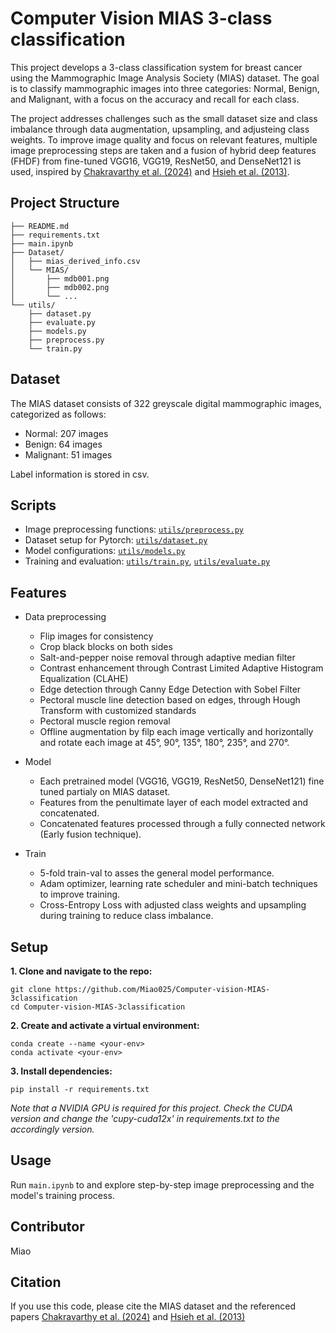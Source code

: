 # Computer Vision MIAS 3-class classification 

This project develops a 3-class classification system for breast cancer using the Mammographic Image Analysis Society (MIAS) dataset. The goal is to classify mammographic images into three categories: Normal, Benign, and Malignant, with a focus on the accuracy and recall for each class.

The project addresses challenges such as the small dataset size and class imbalance through data augmentation, upsampling, and adjusteing class weights. To improve image quality and focus on relevant features, multiple image preprocessing steps are taken and a fusion of hybrid deep features (FHDF) from fine-tuned VGG16, VGG19, ResNet50, and DenseNet121 is used, inspired by [Chakravarthy et al. (2024)](https://link.springer.com/article/10.1007/s44196-024-00593-7) and [Hsieh et al. (2013)](https://www.sciencedirect.com/science/article/abs/pii/S0952197612002813).

## Project Structure

```
├── README.md
├── requirements.txt
├── main.ipynb
├── Dataset/
│   ├── mias_derived_info.csv
│   └── MIAS/
│       ├── mdb001.png
│       ├── mdb002.png
│       └── ...
└── utils/
    ├── dataset.py
    ├── evaluate.py
    ├── models.py
    ├── preprocess.py
    └── train.py
```

## Dataset
The MIAS dataset consists of 322 greyscale digital mammographic images, categorized as follows:
- Normal: 207 images
- Benign: 64 images
- Malignant: 51 images

Label information is stored in csv.

## Scripts
- Image preprocessing functions: [`utils/preprocess.py`](utils/preprocess.py)
- Dataset setup for Pytorch: [`utils/dataset.py`](utils/dataset.py)
- Model configurations: [`utils/models.py`](utils/models.py)
- Training and evaluation: [`utils/train.py`](utils/train.py), [`utils/evaluate.py`](utils/evaluate.py)

## Features
- Data preprocessing
  - Flip images for consistency
  - Crop black blocks on both sides
  - Salt-and-pepper noise removal through adaptive median filter
  - Contrast enhancement through Contrast Limited Adaptive Histogram Equalization (CLAHE)
  - Edge detection through Canny Edge Detection with Sobel Filter
  - Pectoral muscle line detection based on edges, through Hough Transform with customized standards
  - Pectoral muscle region removal
  - Offline augmentation by filp each image vertically and horizontally and rotate each image at 45°, 90°, 135°, 180°, 235°, and 270°.
  
- Model
  - Each pretrained model (VGG16, VGG19, ResNet50, DenseNet121) fine tuned partialy on MIAS dataset.
  - Features from the penultimate layer of each model extracted and concatenated.
  - Concatenated features processed through a fully connected network (Early fusion technique).

- Train
  - 5-fold train-val to asses the general model performance.
  - Adam optimizer, learning rate scheduler and mini-batch techniques to improve training.
  - Cross-Entropy Loss with adjusted class weights and upsampling during training to reduce class imbalance.

## Setup
**1. Clone and navigate to the repo:**
```cli
git clone https://github.com/Miao025/Computer-vision-MIAS-3classification
cd Computer-vision-MIAS-3classification
```

**2. Create and activate a virtual environment:**
```
conda create --name <your-env>
conda activate <your-env>
```

**3. Install dependencies:**
```
pip install -r requirements.txt
```
*Note that a NVIDIA GPU  is required for this project. Check the CUDA version and change the 'cupy-cuda12x' in requirements.txt to the accordingly version.*

## Usage

Run `main.ipynb` to and explore step-by-step image preprocessing and the model's training process.

## Contributor
Miao

## Citation

If you use this code, please cite the MIAS dataset and the referenced papers [Chakravarthy et al. (2024)](https://link.springer.com/article/10.1007/s44196-024-00593-7) and [Hsieh et al. (2013)](https://www.sciencedirect.com/science/article/abs/pii/S0952197612002813)